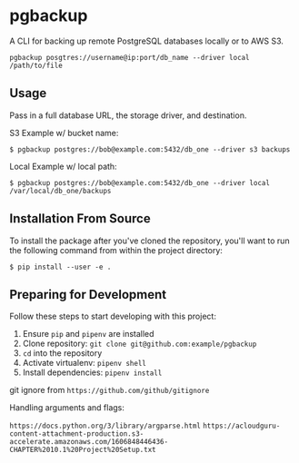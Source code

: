 # pgbackup

A CLI for backing up remote PostgreSQL databases locally or to AWS S3.

```
pgbackup posgtres://username@ip:port/db_name --driver local /path/to/file
```

## Usage

Pass in a full database URL, the storage driver, and destination.

S3 Example w/ bucket name:

```
$ pgbackup postgres://bob@example.com:5432/db_one --driver s3 backups
```

Local Example w/ local path:

```
$ pgbackup postgres://bob@example.com:5432/db_one --driver local /var/local/db_one/backups
```

## Installation From Source

To install the package after you've cloned the repository, you'll want to run the following command from within the project directory:

```
$ pip install --user -e .
```

## Preparing for Development

Follow these steps to start developing with this project:

1. Ensure `pip` and `pipenv` are installed
2. Clone repository: `git clone git@github.com:example/pgbackup`
3. `cd` into the repository
4. Activate virtualenv: `pipenv shell`
5. Install dependencies: `pipenv install`

git ignore from `https://github.com/github/gitignore`

Handling arguments and flags:

`https://docs.python.org/3/library/argparse.html`
`https://acloudguru-content-attachment-production.s3-accelerate.amazonaws.com/1606848446436-CHAPTER%2010.1%20Project%20Setup.txt`
